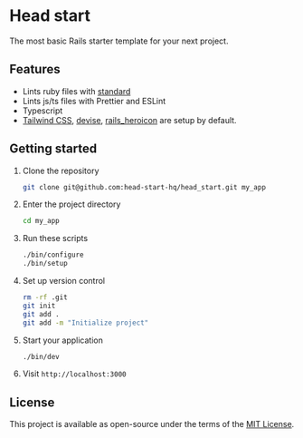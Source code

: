 # Head start

The most basic Rails starter template for your next project.

## Features

- Lints ruby files with [standard](https://github.com/standardrb/standard)
- Lints js/ts files with Prettier and ESLint
- Typescript
- [Tailwind CSS](https://tailwindcss.com/), [devise](https://rubygems.org/gems/devise), [rails_heroicon](https://rubygems.org/gems/rails_heroicon) are setup by default.

## Getting started

1. Clone the repository
    ```bash
    git clone git@github.com:head-start-hq/head_start.git my_app
    ```

2. Enter the project directory
    ```bash
    cd my_app
    ```

3. Run these scripts
    ```bash
    ./bin/configure
    ./bin/setup
    ```

4. Set up version control
    ```bash
    rm -rf .git
    git init
    git add .
    git add -m "Initialize project"
    ```

5. Start your application
    ```bash
    ./bin/dev
    ```

6. Visit `http://localhost:3000`

## License

This project is available as open-source under the terms of the [MIT License](https://opensource.org/licenses/MIT).
